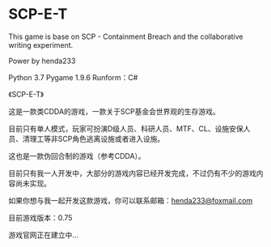 # SCP-E-T
This game is base on SCP - Containment Breach and the collaborative writing experiment.

Power by henda233

Python 3.7
Pygame 1.9.6
Runform：C#

《SCP-E-T》

这是一款类CDDA的游戏，一款关于SCP基金会世界观的生存游戏。

目前只有单人模式，玩家可扮演D级人员、科研人员、MTF、CL、设施安保人员、清理工等非SCP角色逃离设施或者进入设施。

这也是一款伪回合制的游戏（参考CDDA）。

目前只有我一人开发中，大部分的游戏内容已经开发完成，不过仍有不少的游戏内容尚未实现。

如果你想与我一起开发这款游戏，你可以联系邮箱：henda233@foxmail.com

目前游戏版本：0.75

游戏官网正在建立中...
